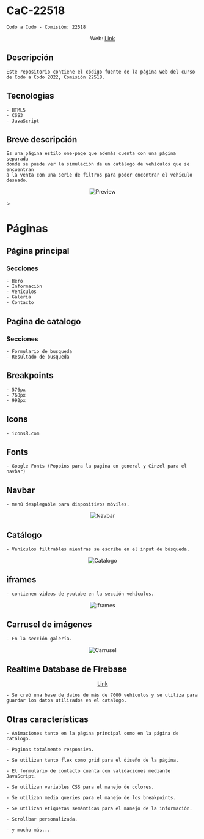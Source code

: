 
# CaC-22518


    Codo a Codo - Comisión: 22518

  
<p align="center">
Web: <a href="https://ikaroyo.github.io/CaC-22518/">Link</a>
</p>

## Descripción

    Este repositorio contiene el código fuente de la página web del curso de Codo a Codo 2022, Comisión 22518.

## Tecnologias

    - HTML5
    - CSS3
    - JavaScript

## Breve descripción

    Es una página estilo one-page que además cuenta con una página separada 
    donde se puede ver la simulación de un catálogo de vehículos que se encuentran
    a la venta con una serie de filtros para poder encontrar el vehículo deseado.

<p align="center">
    <img src="markdown-src/index-small.png" alt="Preview">
</p>>

# Páginas

## Página principal

### Secciones

    - Hero
    - Información
    - Vehículos
    - Galeria
    - Contacto

## Pagina de catalogo

### Secciones

    - Formulario de busqueda
    - Resultado de busqueda

## Breakpoints

    - 576px
    - 768px
    - 992px

## Icons

    - icons8.com

## Fonts

    - Google Fonts (Poppins para la pagina en general y Cinzel para el navbar)

## Navbar

    - menú desplegable para dispositivos móviles.

<p align="center">
    <img src="markdown-src/navbar.gif" alt="Navbar">
</p>

## Catálogo

    - Vehículos filtrables mientras se escribe en el input de búsqueda.

<p align="center">
    <img src="markdown-src/catalogo.gif" alt="Catalogo">
</p>

## iframes

    - contienen videos de youtube en la sección vehículos.

<p align="center">
    <img src="markdown-src/iframe.gif" alt="Iframes">
</p>

## Carrusel de imágenes

    - En la sección galería.

<p align="center">
    <img src="markdown-src/Carousel.gif" alt="Carrusel">
</p>


## Realtime Database de Firebase
<p align="center">
    <a href="https://vehiculos-2b1d3-default-rtdb.firebaseio.com/vehiculos.json">Link</a>   
</p>

    - Se creó una base de datos de más de 7000 vehículos y se utiliza para guardar los datos utilizados en el catalogo.
  
## Otras características

    - Animaciones tanto en la página principal como en la página de catálogo.

    - Paginas totalmente responsiva.

    - Se utilizan tanto flex como grid para el diseño de la página.

    - El formulario de contacto cuenta con validaciones mediante JavaScript.

    - Se utilizan variables CSS para el manejo de colores.

    - Se utilizan media queries para el manejo de los breakpoints.
    
    - Se utilizan etiquetas semánticas para el manejo de la información.

    - Scrollbar personalizada.

    - y mucho más...